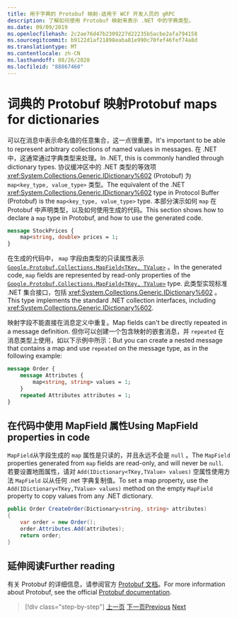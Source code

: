 ```yaml
---
title: 用于字典的 Protobuf 映射-适用于 WCF 开发人员的 gRPC
description: 了解如何使用 Protobuf 映射来表示 .NET 中的字典类型。
ms.date: 09/09/2019
ms.openlocfilehash: 2c2ae76d47b2309227d22235b5acbe2afa794158
ms.sourcegitcommit: b9122d1af21898eaba81e990c70fef46fef74a8d
ms.translationtype: MT
ms.contentlocale: zh-CN
ms.lasthandoff: 08/26/2020
ms.locfileid: "88867460"
---
```

# <a name="protobuf-maps-for-dictionaries"></a><span data-ttu-id="0293f-103">词典的 Protobuf 映射</span><span class="sxs-lookup"><span data-stu-id="0293f-103">Protobuf maps for dictionaries</span></span>

<span data-ttu-id="0293f-104">可以在消息中表示命名值的任意集合，这一点很重要。</span><span class="sxs-lookup"><span data-stu-id="0293f-104">It's important to be able to represent arbitrary collections of named values in messages.</span></span> <span data-ttu-id="0293f-105">在 .NET 中，这通常通过字典类型来处理。</span><span class="sxs-lookup"><span data-stu-id="0293f-105">In .NET, this is commonly handled through dictionary types.</span></span> <span data-ttu-id="0293f-106">协议缓冲区中的 .NET 类型的等效项 <xref:System.Collections.Generic.IDictionary%602> (Protobuf) 为 `map<key_type, value_type>` 类型。</span><span class="sxs-lookup"><span data-stu-id="0293f-106">The equivalent of the .NET <xref:System.Collections.Generic.IDictionary%602> type in Protocol Buffer (Protobuf) is the `map<key_type, value_type>` type.</span></span> <span data-ttu-id="0293f-107">本部分演示如何 `map` 在 Protobuf 中声明类型，以及如何使用生成的代码。</span><span class="sxs-lookup"><span data-stu-id="0293f-107">This section shows how to declare a `map` type in Protobuf, and how to use the generated code.</span></span>

```protobuf
message StockPrices {
    map<string, double> prices = 1;
}
```

<span data-ttu-id="0293f-108">在生成的代码中， `map` 字段由类型的只读属性表示 [`Google.Protobuf.Collections.MapField<TKey, TValue>`][map-field] 。</span><span class="sxs-lookup"><span data-stu-id="0293f-108">In the generated code, `map` fields are represented by read-only properties of the [`Google.Protobuf.Collections.MapField<TKey, TValue>`][map-field] type.</span></span> <span data-ttu-id="0293f-109">此类型实现标准 .NET 集合接口，包括 <xref:System.Collections.Generic.IDictionary%602> 。</span><span class="sxs-lookup"><span data-stu-id="0293f-109">This type implements the standard .NET collection interfaces, including <xref:System.Collections.Generic.IDictionary%602>.</span></span>

<span data-ttu-id="0293f-110">映射字段不能直接在消息定义中重复。</span><span class="sxs-lookup"><span data-stu-id="0293f-110">Map fields can't be directly repeated in a message definition.</span></span> <span data-ttu-id="0293f-111">但你可以创建一个包含映射的嵌套消息，并 `repeated` 在消息类型上使用，如以下示例中所示：</span><span class="sxs-lookup"><span data-stu-id="0293f-111">But you can create a nested message that contains a map and use `repeated` on the message type, as in the following example:</span></span>

```protobuf
message Order {
    message Attributes {
        map<string, string> values = 1;
    }
    repeated Attributes attributes = 1;
}
```

## <a name="using-mapfield-properties-in-code"></a><span data-ttu-id="0293f-112">在代码中使用 MapField 属性</span><span class="sxs-lookup"><span data-stu-id="0293f-112">Using MapField properties in code</span></span>

<span data-ttu-id="0293f-113">`MapField`从字段生成的 `map` 属性是只读的，并且永远不会是 `null` 。</span><span class="sxs-lookup"><span data-stu-id="0293f-113">The `MapField` properties generated from `map` fields are read-only, and will never be `null`.</span></span> <span data-ttu-id="0293f-114">若要设置地图属性，请对 `Add(IDictionary<TKey,TValue> values)` 空属性使用方法 `MapField` 以从任何 .net 字典复制值。</span><span class="sxs-lookup"><span data-stu-id="0293f-114">To set a map property, use the `Add(IDictionary<TKey,TValue> values)` method on the empty `MapField` property to copy values from any .NET dictionary.</span></span>

```csharp
public Order CreateOrder(Dictionary<string, string> attributes)
{
    var order = new Order();
    order.Attributes.Add(attributes);
    return order;
}
```

## <a name="further-reading"></a><span data-ttu-id="0293f-115">延伸阅读</span><span class="sxs-lookup"><span data-stu-id="0293f-115">Further reading</span></span>

<span data-ttu-id="0293f-116">有关 Protobuf 的详细信息，请参阅官方 [Protobuf 文档](https://developers.google.com/protocol-buffers/docs/overview)。</span><span class="sxs-lookup"><span data-stu-id="0293f-116">For more information about Protobuf, see the official [Protobuf documentation](https://developers.google.com/protocol-buffers/docs/overview).</span></span>

[map-field]: https://developers.google.cn/protocol-buffers/docs/reference/csharp/class/google/protobuf/collections/map-field-t-key-t-value-

>[!div class="step-by-step"]
><span data-ttu-id="0293f-117">[上一页](protobuf-enums.md)
>[下一页](wcf-services-to-grpc-comparison.md)</span><span class="sxs-lookup"><span data-stu-id="0293f-117">[Previous](protobuf-enums.md)
[Next](wcf-services-to-grpc-comparison.md)</span></span>
